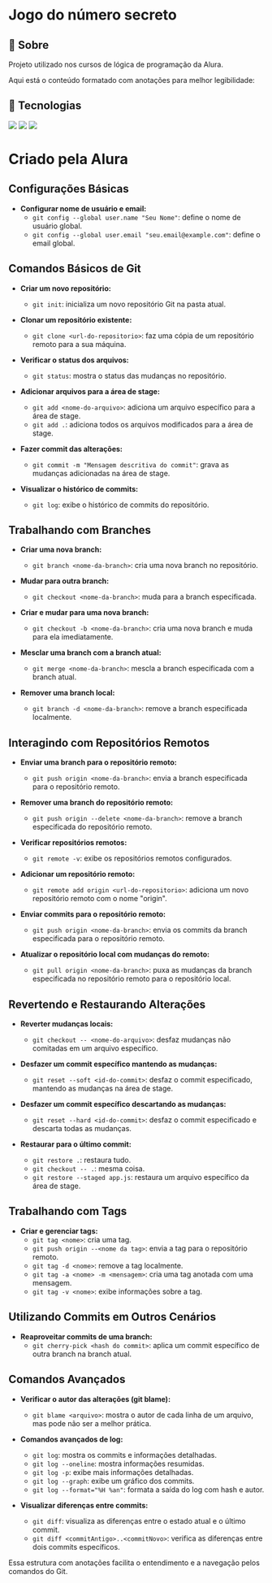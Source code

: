 <h1>Jogo do número secreto</h1>

<h2>🔖 Sobre</h2>
<p>Projeto utilizado nos cursos de lógica de programação da Alura.</p>

Aqui está o conteúdo formatado com anotações para melhor legibilidade:

## 🚀 Tecnologias

<div>
  <img src="https://img.shields.io/badge/HTML-239120?style=for-the-badge&logo=html5&logoColor=white">
  <img src="https://img.shields.io/badge/CSS-239120?&style=for-the-badge&logo=css3&logoColor=white">
  <img src="https://img.shields.io/badge/JavaScript-F7DF1E?style=for-the-badge&logo=javascript&logoColor=black">
</div>

# Criado pela Alura

## Configurações Básicas

- **Configurar nome de usuário e email:**
  - `git config --global user.name "Seu Nome"`: define o nome de usuário global.
  - `git config --global user.email "seu.email@example.com"`: define o email global.

## Comandos Básicos de Git

- **Criar um novo repositório:**
  - `git init`: inicializa um novo repositório Git na pasta atual.

- **Clonar um repositório existente:**
  - `git clone <url-do-repositorio>`: faz uma cópia de um repositório remoto para a sua máquina.

- **Verificar o status dos arquivos:**
  - `git status`: mostra o status das mudanças no repositório.

- **Adicionar arquivos para a área de stage:**
  - `git add <nome-do-arquivo>`: adiciona um arquivo específico para a área de stage.
  - `git add .`: adiciona todos os arquivos modificados para a área de stage.

- **Fazer commit das alterações:**
  - `git commit -m "Mensagem descritiva do commit"`: grava as mudanças adicionadas na área de stage.

- **Visualizar o histórico de commits:**
  - `git log`: exibe o histórico de commits do repositório.

## Trabalhando com Branches

- **Criar uma nova branch:**
  - `git branch <nome-da-branch>`: cria uma nova branch no repositório.

- **Mudar para outra branch:**
  - `git checkout <nome-da-branch>`: muda para a branch especificada.

- **Criar e mudar para uma nova branch:**
  - `git checkout -b <nome-da-branch>`: cria uma nova branch e muda para ela imediatamente.

- **Mesclar uma branch com a branch atual:**
  - `git merge <nome-da-branch>`: mescla a branch especificada com a branch atual.

- **Remover uma branch local:**
  - `git branch -d <nome-da-branch>`: remove a branch especificada localmente.

## Interagindo com Repositórios Remotos

- **Enviar uma branch para o repositório remoto:**
  - `git push origin <nome-da-branch>`: envia a branch especificada para o repositório remoto.

- **Remover uma branch do repositório remoto:**
  - `git push origin --delete <nome-da-branch>`: remove a branch especificada do repositório remoto.

- **Verificar repositórios remotos:**
  - `git remote -v`: exibe os repositórios remotos configurados.

- **Adicionar um repositório remoto:**
  - `git remote add origin <url-do-repositorio>`: adiciona um novo repositório remoto com o nome "origin".

- **Enviar commits para o repositório remoto:**
  - `git push origin <nome-da-branch>`: envia os commits da branch especificada para o repositório remoto.

- **Atualizar o repositório local com mudanças do remoto:**
  - `git pull origin <nome-da-branch>`: puxa as mudanças da branch especificada no repositório remoto para o repositório local.

## Revertendo e Restaurando Alterações

- **Reverter mudanças locais:**
  - `git checkout -- <nome-do-arquivo>`: desfaz mudanças não comitadas em um arquivo específico.

- **Desfazer um commit específico mantendo as mudanças:**
  - `git reset --soft <id-do-commit>`: desfaz o commit especificado, mantendo as mudanças na área de stage.

- **Desfazer um commit específico descartando as mudanças:**
  - `git reset --hard <id-do-commit>`: desfaz o commit especificado e descarta todas as mudanças.

- **Restaurar para o último commit:**
  - `git restore .`: restaura tudo.
  - `git checkout -- .`: mesma coisa.
  - `git restore --staged app.js`: restaura um arquivo específico da área de stage.

## Trabalhando com Tags

- **Criar e gerenciar tags:**
  - `git tag <nome>`: cria uma tag.
  - `git push origin --<nome da tag>`: envia a tag para o repositório remoto.
  - `git tag -d <nome>`: remove a tag localmente.
  - `git tag -a <nome> -m <mensagem>`: cria uma tag anotada com uma mensagem.
  - `git tag -v <nome>`: exibe informações sobre a tag.

## Utilizando Commits em Outros Cenários

- **Reaproveitar commits de uma branch:**
  - `git cherry-pick <hash do commit>`: aplica um commit específico de outra branch na branch atual.

## Comandos Avançados

- **Verificar o autor das alterações (git blame):**
  - `git blame <arquivo>`: mostra o autor de cada linha de um arquivo, mas pode não ser a melhor prática.

- **Comandos avançados de log:**
  - `git log`: mostra os commits e informações detalhadas.
  - `git log --oneline`: mostra informações resumidas.
  - `git log -p`: exibe mais informações detalhadas.
  - `git log --graph`: exibe um gráfico dos commits.
  - `git log --format="%H %an"`: formata a saída do log com hash e autor.

- **Visualizar diferenças entre commits:**
  - `git diff`: visualiza as diferenças entre o estado atual e o último commit.
  - `git diff <commitAntigo>..<commitNovo>`: verifica as diferenças entre dois commits específicos.

Essa estrutura com anotações facilita o entendimento e a navegação pelos comandos do Git.
